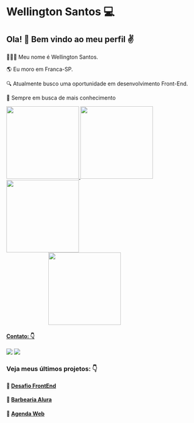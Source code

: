 # Wellington Santos :computer:

## Ola! :wave:  Bem vindo ao meu perfil ✌️
👱🏼‍♂️ Meu nome é Wellington Santos.<br/>

🌎 Eu moro em Franca-SP.<br/>

🔍 Atualmente busco uma oportunidade em desenvolvimento Front-End.<br/>

🚀 Sempre em busca de mais conhecimento

<div>
<a href="https://github.com/WSantos79">
<img height="190em" src="https://github-readme-stats.vercel.app/api?username=WSantos79&show_icons=true&theme=highcontrast&include_all_commits=true&count_private=true"/>
<img height="190em" src="https://github-readme-stats.vercel.app/api/top-langs/?username=WSantos79&layout=compact&langs_count=7&theme=highcontrast"/>
<img height="190em" align="left" src="https://github-readme-streak-stats.herokuapp.com/?user=WSantos79&theme=highcontrast"/>   
<img height="190em" hspace="110" src="https://user-images.githubusercontent.com/58752564/148696670-d7dae903-4422-42a8-9e26-88deedc2834f.png"/>
</div>
   
#### Contato: 👇
<a href="mailto:wellingtonsantos7799@gmail.com" target="_blank"><img src="https://img.shields.io/badge/-Gmail-%23333?style=for-the-badge&amp;logo=gmail&amp;logoColor=white" target="_blank"></a>   <a href="https://www.linkedin.com/in/wellingtonsantos79/" target="_blank"><img src="https://img.shields.io/badge/-LinkedIn-%230077B5?style=for-the-badge&logo=linkedin&logoColor=white" target="_blank"></a> 

   
 ### Veja meus últimos projetos: 👇
 #### :pushpin: [Desafio FrontEnd](https://github.com/WSantos79/AluraDev)
 #### :pushpin: [Barbearia Alura](https://github.com/WSantos79/Projeto-Barbearia-Alura)
 #### :pushpin: [Agenda Web](https://github.com/WSantos79/Projeto-Agenda-Web)
